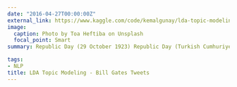 ```yaml
---
date: "2016-04-27T00:00:00Z"
external_link: https://www.kaggle.com/code/kemalgunay/lda-topic-modeling-bill-gates-tweets
image:
  caption: Photo by Toa Heftiba on Unsplash
  focal_point: Smart
summary: Republic Day (29 October 1923) Republic Day (Turkish Cumhuriyet Bayramı) is a public holiday in Turkey commemorating the proclamation of the Republic of Turkey, on 29 October 1923. The annual celebrations start at 1:00 pm on 28 October and continue for 35 hours.

tags: 
- NLP
title: LDA Topic Modeling - Bill Gates Tweets
---
```

